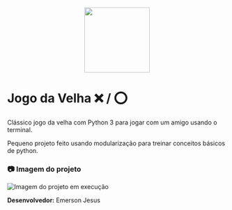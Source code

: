 <h1 align="center">
<img src="https://user-images.githubusercontent.com/55769021/93253276-0aa06080-f76d-11ea-80a7-82ab74c882f9.png" width="150"/>

# Jogo da Velha :x: / :o:
Clássico jogo da velha com Python 3 para jogar com um amigo usando o terminal.

Pequeno projeto feito usando modularização para treinar conceitos básicos de python.

### :camera: Imagem do projeto
![Imagem do projeto em execução](https://imgur.com/a/gqKIkZP) <br>


**Desenvolvedor:** Emerson Jesus
